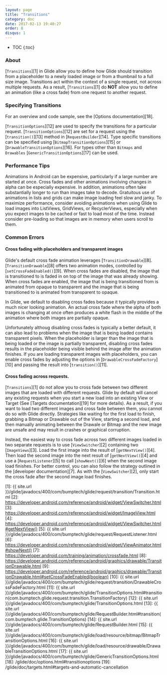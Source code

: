 ```yaml
---
layout: page
title: "Transitions"
category: doc
date: 2017-02-13 19:40:27
order: 8
disqus: 1
---
```

* TOC
{:toc}

### About
[``Transitions``][1] in Glide allow you to define how Glide should transition from a placeholder to a newly loaded image or from a thumbnail to a full size image. Transitions act within the context of a single request, not across multiple requests. As a result, [``Transitions``][1] do **NOT** allow you to define an animation (like a cross fade) from one request to another request. 

### Specifying Transitions
For an overview and code sample, see the [Options documentation][18].

[``TransitionOptions``][12] are used to specify the transitions for a particular request. [``TransitionOptions``][12] are set for a request using the [``transition()``][13] method in [``RequestBuilder``][14]. Type specific transitions can be specified using [``BitmapTransitionOptions``][15] or [``DrawableTransitionOptions``][16]. For types other than ``Bitmaps`` and ``Drawables`` [``GenericTransitionOptions``][17] can be used. 

### Performance Tips
Animations in Android can be expensive, particularly if a large number are started at once. Cross fades and other animations involving changes in alpha can be especially expensive. In addition, animations often take substantially longer to run than images take to decode. Gratuitous use of animations in lists and grids can make image loading feel slow and janky. To maximize performance, consider avoiding animations when using Glide to load images into ListViews, GridViews, or RecyclerViews, especially when you expect images to be cached or fast to load most of the time. Instead consider pre-loading so that images are in memory when users scroll to them. 

### Common Errors

#### Cross fading with placeholders and transparent images
Glide's default cross fade animation leverages [``TransitionDrawable``][8]. [``TransitionDrawable``][8] offers two animation modes, controlled by [``setCrossFadeEnabled()``][9]. When cross fades are disabled, the image that is transitioned to is faded in on top of the image that was already showing. When cross fades are enabled, the image that is being transitioned from is animated from opaque to transparent and the image that is being transitioned to is animated from transparent to opaque. 

In Glide, we default to disabling cross fades because it typically provides a much nicer looking animation. An actual cross fade where the alpha of both images is changing at once often produces a white flash in the middle of the animation where both images are partially opaque. 

Unfortunately althoug disabling cross fades is typically a better default, it can also lead to problems when the image that is being loaded contains transparent pixels. When the placeholder is larger than the image that is being loaded or the image is partially transparent, disabling cross fades results in the placeholder being visible behind the image after the animation finishes. If you are loading transparent images with placeholders, you can enable cross fades by adjusting the options in [``DrawableCrossFadeFactory``][10] and passing the result into [``transition()``][11].

#### Cross fading across requests.
[``Transitions``][1] do not allow you to cross fade between two different images that are loaded with different requests. Glide by default will cancel any existing requests when you start a new load into an existing View or Target (See [Targets documentation][19] for more details). As a result, if you want to load two different images and cross fade between them, you cannot do so with Glide directly. Strategies like waiting for the first load to finish, grabbing a Bitmap or Drawable out of the View, starting a second load, and then manually animating between the Drawale or Bitmap and the new image are unsafe and may result in crashes or graphical corruption. 

Instead, the easiest way to cross fade across two different images loaded in two separate requests is to use [``ViewSwitcher``][2] containing two [``ImageViews``][3]. Load the first image into the result of [``getNextView()``][4]. Then load the second image into the next result of [``getNextView()``][4] and use a [``RequestListener``][5] to call [``showNext()``][6] when the second image load finishes. For better control, you can also follow the strategy outlined in the [developer documentation][7]. As with the [``ViewSwitcher``][2], only start the cross fade after the second image load finishes.

[1]: {{ site.url }}/glide/javadocs/400/com/bumptech/glide/request/transition/Transition.html
[2]: https://developer.android.com/reference/android/widget/ViewSwitcher.html
[3]: https://developer.android.com/reference/android/widget/ImageView.html
[4]: https://developer.android.com/reference/android/widget/ViewSwitcher.html#getNextView()
[5]: {{ site.url }}/glide/javadocs/400/com/bumptech/glide/request/RequestListener.html
[6]: https://developer.android.com/reference/android/widget/ViewAnimator.html#showNext()
[7]: https://developer.android.com/training/animation/crossfade.html
[8]: https://developer.android.com/reference/android/graphics/drawable/TransitionDrawable.html
[9]: https://developer.android.com/reference/android/graphics/drawable/TransitionDrawable.html#setCrossFadeEnabled(boolean)
[10]: {{ site.url }}/glide/javadocs/400/com/bumptech/glide/request/transition/DrawableCrossFadeFactory.html
[11]: {{ site.url }}/glide/javadocs/400/com/bumptech/glide/TransitionOptions.html#transition(com.bumptech.glide.request.transition.TransitionFactory)
[12]: {{ site.url }}/glide/javadocs/400/com/bumptech/glide/TransitionOptions.html
[13]: {{ site.url }}/glide/javadocs/400/com/bumptech/glide/RequestBuilder.html#transition(com.bumptech.glide.TransitionOptions)
[14]: {{ site.url }}/glide/javadocs/400/com/bumptech/glide/RequestBuilder.html
[15]: {{ site.url }}/glide/javadocs/400/com/bumptech/glide/load/resource/bitmap/BitmapTransitionOptions.html
[16]: {{ site.url }}/glide/javadocs/400/com/bumptech/glide/load/resource/drawable/DrawableTransitionOptions.html
[17]: {{ site.url }}/glide/javadocs/400/com/bumptech/glide/GenericTransitionOptions.html
[18]: /glide/doc/options.html#transitionoptions
[19]: /glide/doc/targets.html#targets-and-automatic-cancellation
